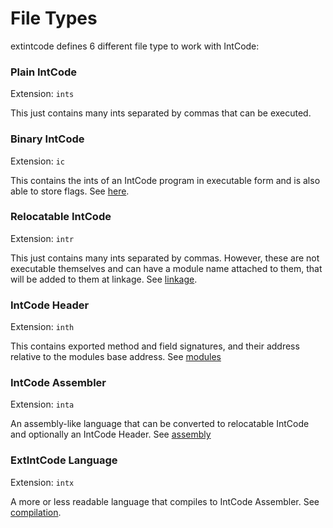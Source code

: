 # File Types

extintcode defines 6 different file type to work with IntCode:

### Plain IntCode

Extension: `ints`

This just contains many ints separated by commas that can be executed.

### Binary IntCode

Extension: `ic`

This contains the ints of an IntCode program in executable form and is also able to  store flags. See [here](binary.md).

### Relocatable IntCode

Extension: `intr`

This just contains many ints separated by commas. However, these are not executable themselves and can have a module name attached to them, that will be added to them at linkage. See [linkage](linkage.md).

### IntCode Header

Extension: `inth`

This contains exported method and field signatures, and their address relative to the modules base address. See [modules](modules.md)

### IntCode Assembler

Extension: `inta`

An assembly-like language that can be converted to relocatable IntCode and optionally an IntCode Header. See [assembly](assembly.md)

### ExtIntCode Language

Extension: `intx`

A more or less readable language that compiles to IntCode Assembler. See [compilation](compilation.md).
